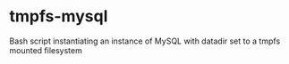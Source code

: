 # tmpfs-mysql
Bash script instantiating an instance of MySQL with datadir set to a tmpfs mounted filesystem
